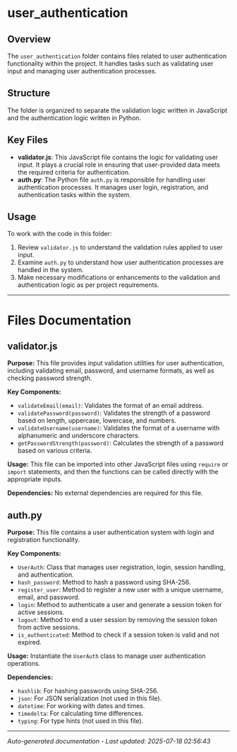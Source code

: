 # user_authentication

## Overview
The `user_authentication` folder contains files related to user authentication functionality within the project. It handles tasks such as validating user input and managing user authentication processes.

## Structure
The folder is organized to separate the validation logic written in JavaScript and the authentication logic written in Python.

## Key Files
- **validator.js**: This JavaScript file contains the logic for validating user input. It plays a crucial role in ensuring that user-provided data meets the required criteria for authentication.
- **auth.py**: The Python file `auth.py` is responsible for handling user authentication processes. It manages user login, registration, and authentication tasks within the system.

## Usage
To work with the code in this folder:
1. Review `validator.js` to understand the validation rules applied to user input.
2. Examine `auth.py` to understand how user authentication processes are handled in the system.
3. Make necessary modifications or enhancements to the validation and authentication logic as per project requirements.

---

# Files Documentation

## validator.js

**Purpose:** This file provides input validation utilities for user authentication, including validating email, password, and username formats, as well as checking password strength.

**Key Components:**
- `validateEmail(email)`: Validates the format of an email address.
- `validatePassword(password)`: Validates the strength of a password based on length, uppercase, lowercase, and numbers.
- `validateUsername(username)`: Validates the format of a username with alphanumeric and underscore characters.
- `getPasswordStrength(password)`: Calculates the strength of a password based on various criteria.

**Usage:** This file can be imported into other JavaScript files using `require` or `import` statements, and then the functions can be called directly with the appropriate inputs.

**Dependencies:** No external dependencies are required for this file.

## auth.py

**Purpose:** This file contains a user authentication system with login and registration functionality.

**Key Components:**
- `UserAuth`: Class that manages user registration, login, session handling, and authentication.
- `hash_password`: Method to hash a password using SHA-256.
- `register_user`: Method to register a new user with a unique username, email, and password.
- `login`: Method to authenticate a user and generate a session token for active sessions.
- `logout`: Method to end a user session by removing the session token from active sessions.
- `is_authenticated`: Method to check if a session token is valid and not expired.

**Usage:** Instantiate the `UserAuth` class to manage user authentication operations.

**Dependencies:**
- `hashlib`: For hashing passwords using SHA-256.
- `json`: For JSON serialization (not used in this file).
- `datetime`: For working with dates and times.
- `timedelta`: For calculating time differences.
- `typing`: For type hints (not used in this file).

---
*Auto-generated documentation - Last updated: 2025-07-18 02:56:43*
